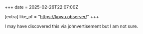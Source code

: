 +++
date = 2025-02-26T22:07:00Z

[extra]
like_of = "https://kpwu.observer/"
+++

I may have discovered this via johnvertisement but I am not sure.
<!-- more -->

